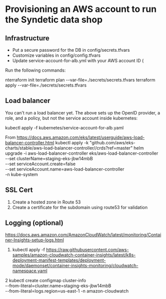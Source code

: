 # Provisioning an AWS account to run the Syndetic data shop

## Infrastructure

 + Put a secure password for the DB in config/secrets.tfvars 
 + Customize variables in config/config.tfvars
 + Update service-account-for-alb.yml with your AWS account ID (

Run the following commands:

nterraform init
terraform plan --var-file=./secrets/secrets.tfvars
terraform apply --var-file=./secrets/secrets.tfvars

## Load balancer

You can't run a load balancer yet. The above sets up the OpenID
provider, a role, and a policy, but not the service account inside
kubernetes:

kubectl apply -f kubernetes/service-account-for-alb.yaml

From https://docs.aws.amazon.com/eks/latest/userguide/aws-load-balancer-controller.html
kubectl apply -k "github.com/aws/eks-charts/stable/aws-load-balancer-controller//crds?ref=master"
helm upgrade -i aws-load-balancer-controller eks/aws-load-balancer-controller \
  --set clusterName=staging-eks-jbw14mbB \
  --set serviceAccount.create=false \
  --set serviceAccount.name=aws-load-balancer-controller \
  -n kube-system

## SSL Cert
  1. Create a hosted zone in Route 53
  2. Create a certificate for the subdomain using route53 for validation

## Logging (optional)
https://docs.aws.amazon.com/AmazonCloudWatch/latest/monitoring/Container-Insights-setup-logs.html

  1. kubectl apply -f https://raw.githubusercontent.com/aws-samples/amazon-cloudwatch-container-insights/latest/k8s-deployment-manifest-templates/deployment-mode/daemonset/container-insights-monitoring/cloudwatch-namespace.yaml

  2 kubectl create configmap cluster-info \
--from-literal=cluster.name=staging-eks-jbw14mbB \
--from-literal=logs.region=us-east-1 -n amazon-cloudwatch
